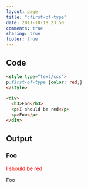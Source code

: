 ```yaml
---
layout: page
title: ":first-of-type"
date: 2011-10-18 23:50
comments: true
sharing: true
footer: true
---
```


## Code
```html
<style type="text/css">
p:first-of-type {color: red;}
</style>

<div>
  <h3>Foo</h3>
  <p>I should be red</p>
  <p>Foo</p>
</div>
```

## Output
<style type="text/css">
p:first-of-type {color: red;}
</style>

<div>
  <h3>Foo</h3>
  <p>I should be red</p>
  <p>Foo</p>
</div>